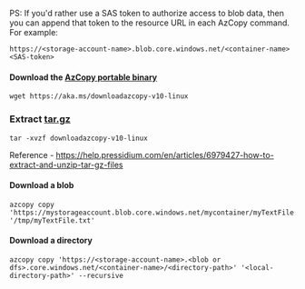 PS: If you'd rather use a SAS token to authorize access to blob data, then you can append that token to the resource URL in each AzCopy command. For example: 
```
https://<storage-account-name>.blob.core.windows.net/<container-name><SAS-token>
```

#### Download the [AzCopy portable binary](https://learn.microsoft.com/en-us/azure/storage/common/storage-use-azcopy-v10?tabs=dnf#download-the-azcopy-portable-binary)
```
wget https://aka.ms/downloadazcopy-v10-linux
```

### Extract [tar.gz](https://askubuntu.com/questions/25347/what-command-do-i-need-to-unzip-extract-a-tar-gz-file)
```
tar -xvzf downloadazcopy-v10-linux
```
Reference - https://help.pressidium.com/en/articles/6979427-how-to-extract-and-unzip-tar-gz-files

#### Download a blob
```
azcopy copy 'https://mystorageaccount.blob.core.windows.net/mycontainer/myTextFile.txt' '/tmp/myTextFile.txt'
```

#### Download a directory
```
azcopy copy 'https://<storage-account-name>.<blob or dfs>.core.windows.net/<container-name>/<directory-path>' '<local-directory-path>' --recursive
```
